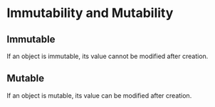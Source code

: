 # Immutability and Mutability

## Immutable

If an object is immutable, its value cannot be modified after creation.

## Mutable

If an object is mutable, its value can be modified after creation.

